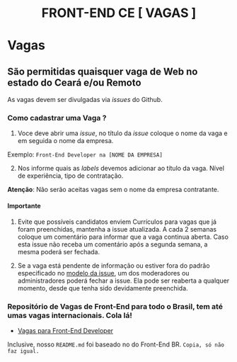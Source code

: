 <p align="center">
<!-- <img src="https://github.com/frontendbr/brand/blob/master/src/png/logo-600px--horizontal--color.png" width="400" alt="Front-end Brasil"> -->
</p>
<h1 align="center">FRONT-END CE [ VAGAS ]</h1>

# Vagas
## São permitidas quaisquer vaga de Web no estado do Ceará e/ou Remoto

As vagas devem ser divulgadas via _issues_ do Github.


### Como cadastrar uma Vaga ?

1. Voce deve abrir uma _issue_, no título da _issue_ coloque o nome da vaga e em seguida o nome da empresa.

Exemplo: ` Front-End Developer na [NOME DA EMPRESA] `

2. Nos informe quais as _labels_ devemos adicionar ao título da vaga. Nível de experiência, tipo de contratação.

**Atenção**: Não serão aceitas vagas sem o nome da empresa contratante.

#### Importante

1. Evite que possíveis candidatos enviem Currículos para vagas que já foram preenchidas, mantenha a issue atualizada. A cada 2 semanas coloque um comentário para informar que a vaga continua aberta. Caso esta issue não receba um comentário após a segunda semana, a mesma poderá ser fechada.

2. Se a vaga está pendente de informação ou estiver fora do padrão especificado no [modelo da issue](https://github.com/frontend-ce/vagas/blob/master/.github/ISSUE_TEMPLATE/custom.md), um dos moderadores ou administradores poderá fechar a issue. Ela pode ser reaberta a qualquer momento, desde que tenha sido devidamente preenchida.

<!-- Todas as oportunidades serão automaticamente compartilhadas no [@frontendbrvagas](https://twitter.com/frontendbrvagas). -->

### Repositório de Vagas de Front-End para todo o Brasil, tem até umas vagas internacionais. Cola lá!

- [Vagas para Front-End Developer](https://github.com/frontendbr/vagas)

Inclusive, nosso `README.md` foi baseado no do Front-End BR. `Copia, só não faz igual.`

<!-- ## Licença -->
<!-- 
[MIT](/LICENSE) &copy; FrontendBR -->

<!-- ## Repositórios da Front-End Brasil

- [Fórum](https://github.com/frontendbr/forum)
- [Eventos](https://github.com/frontendbr/eventos)
- [Vagas](https://github.com/frontendbr/vagas)
- [Doe um livro](https://github.com/frontendbr/doe-um-livro)
- [Poste mais!](https://github.com/frontendbr/poste-mais)
- [Open Source](https://github.com/frontendbr/open-source)
- [Front-End Week](https://github.com/frontendbr/frontendweek)
- [Sugestões](https://github.com/frontendbr/sugestoes)
- [Survey](https://github.com/frontendbr/survey) -->
